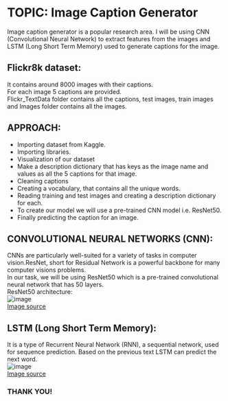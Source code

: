 # TOPIC: Image Caption Generator
Image caption generator is a popular research area. I will be using CNN (Convolutional Neural Network) to extract features from the images and LSTM (Long Short Term Memory) used to generate captions for the image.

## Flickr8k dataset:
It contains around 8000 images with their captions.<br>
For each image 5 captions are provided.<br>
Flickr_TextData folder contains all the captions, test images, train images and Images folder contains all the images.<br>

## APPROACH:
* Importing dataset from Kaggle.
* Importing libraries.
* Visualization of our dataset
* Make a description dictionary that has keys as the image name and values as all the 5 captions for that image.
* Cleaning captions
* Creating a vocabulary, that contains all the unique words.
* Reading training and test images and creating a description dictionary for each.
* To create our model we will use a pre-trained CNN model i.e. ResNet50.
* Finally predicting the caption for an image.

## CONVOLUTIONAL NEURAL NETWORKS (CNN):
CNNs are particularly well-suited for a variety of tasks in computer vision.ResNet, short for Residual Network is a powerful backbone for many computer visions problems.<br>
In our task, we will be using ResNet50 which is a pre-trained convolutional neural network that has 50 layers.<br>
ResNet50 architecture:<br>
![image](https://user-images.githubusercontent.com/89564985/137065212-0876acd4-ded1-42ba-a222-fec3137a5923.png)<br>
[Image source](https://www.researchgate.net/figure/Left-ResNet50-architecture-Blocks-with-dotted-line-represents-modules-that-might-be_fig3_331364877)

## LSTM (Long Short Term Memory):
It is a type of Recurrent Neural Network (RNN), a sequential network, used for sequence prediction. Based on the previous text LSTM can predict the next word.<br>
![image](https://user-images.githubusercontent.com/89564985/137065895-71b67328-4e14-4bfc-a0d5-22c3771fa29d.png)<br>
[Image source](https://www.researchgate.net/figure/The-structure-of-the-LSTM-unit_fig2_331421650)<br>

### THANK YOU!
